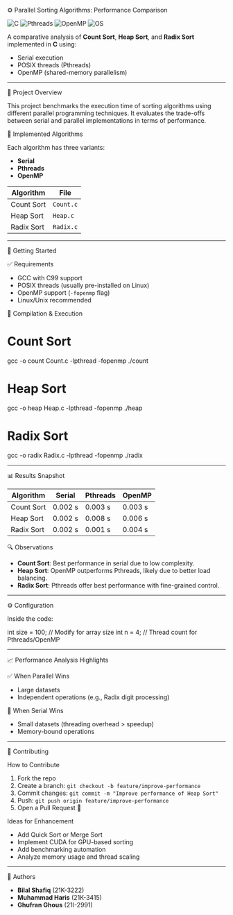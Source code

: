 
 ⚙️ Parallel Sorting Algorithms: Performance Comparison

![C](https://img.shields.io/badge/C-00599C?style=for-the-badge&logo=c&logoColor=white)
![Pthreads](https://img.shields.io/badge/Pthreads-Multi--threading-blue?style=for-the-badge)
![OpenMP](https://img.shields.io/badge/OpenMP-Parallel--Computing-green?style=for-the-badge)
![OS](https://img.shields.io/badge/Operating--Systems-Project-red?style=for-the-badge)

A comparative analysis of **Count Sort**, **Heap Sort**, and **Radix Sort** implemented in **C** using:
- Serial execution
- POSIX threads (Pthreads)
- OpenMP (shared-memory parallelism)

---
 📌 Project Overview

This project benchmarks the execution time of sorting algorithms using different parallel programming techniques. It evaluates the trade-offs between serial and parallel implementations in terms of performance.

 🔗 Implemented Algorithms

Each algorithm has three variants:
- **Serial**
- **Pthreads**
- **OpenMP**

| Algorithm    | File         |
|--------------|--------------|
| Count Sort   | `Count.c`    |
| Heap Sort    | `Heap.c`     |
| Radix Sort   | `Radix.c`    |

---

 🚀 Getting Started

 ✅ Requirements
- GCC with C99 support
- POSIX threads (usually pre-installed on Linux)
- OpenMP support (`-fopenmp` flag)
- Linux/Unix recommended

 🧪 Compilation & Execution


# Count Sort
gcc -o count Count.c -lpthread -fopenmp
./count

# Heap Sort
gcc -o heap Heap.c -lpthread -fopenmp
./heap

# Radix Sort
gcc -o radix Radix.c -lpthread -fopenmp
./radix


---

 📊 Results Snapshot

| Algorithm  | Serial  | Pthreads | OpenMP  |
| ---------- | ------- | -------- | ------- |
| Count Sort | 0.002 s | 0.003 s  | 0.003 s |
| Heap Sort  | 0.002 s | 0.008 s  | 0.006 s |
| Radix Sort | 0.002 s | 0.001 s  | 0.004 s |

 🔍 Observations

* **Count Sort**: Best performance in serial due to low complexity.
* **Heap Sort**: OpenMP outperforms Pthreads, likely due to better load balancing.
* **Radix Sort**: Pthreads offer best performance with fine-grained control.



---
 ⚙️ Configuration

Inside the code:

int size = 100;   // Modify for array size
int n = 4;        // Thread count for Pthreads/OpenMP


---

 📈 Performance Analysis Highlights

 ✅ When Parallel Wins

* Large datasets
* Independent operations (e.g., Radix digit processing)

 🚫 When Serial Wins

* Small datasets (threading overhead > speedup)
* Memory-bound operations

---

 🤝 Contributing

 How to Contribute

1. Fork the repo
2. Create a branch:
   `git checkout -b feature/improve-performance`
3. Commit changes:
   `git commit -m "Improve performance of Heap Sort"`
4. Push:
   `git push origin feature/improve-performance`
5. Open a Pull Request 🎉

 Ideas for Enhancement

* Add Quick Sort or Merge Sort
* Implement CUDA for GPU-based sorting
* Add benchmarking automation
* Analyze memory usage and thread scaling

---


 👥 Authors

* **Bilal Shafiq** (21K-3222)
* **Muhammad Haris** (21K-3415)
* **Ghufran Ghous** (21I-2991)

  


